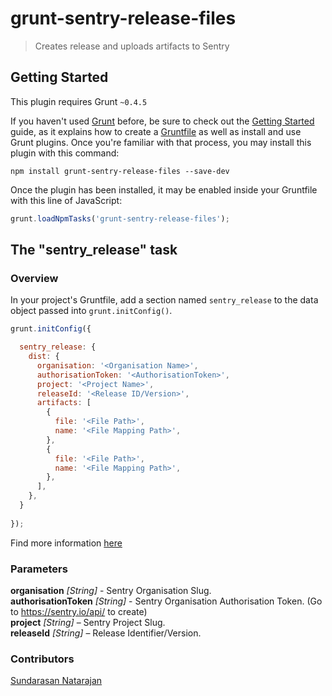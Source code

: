 # grunt-sentry-release-files

> Creates release and uploads artifacts to Sentry

## Getting Started
This plugin requires Grunt `~0.4.5`

If you haven't used [Grunt](http://gruntjs.com/) before, be sure to check out the [Getting Started](http://gruntjs.com/getting-started) guide, as it explains how to create a [Gruntfile](http://gruntjs.com/sample-gruntfile) as well as install and use Grunt plugins. Once you're familiar with that process, you may install this plugin with this command:

```shell
npm install grunt-sentry-release-files --save-dev
```

Once the plugin has been installed, it may be enabled inside your Gruntfile with this line of JavaScript:

```js
grunt.loadNpmTasks('grunt-sentry-release-files');
```

## The "sentry_release" task

### Overview
In your project's Gruntfile, add a section named `sentry_release` to the data object passed into `grunt.initConfig()`.

```js
grunt.initConfig({

  sentry_release: {
    dist: {
      organisation: '<Organisation Name>',
      authorisationToken: '<AuthorisationToken>',
      project: '<Project Name>',
      releaseId: '<Release ID/Version>',
      artifacts: [
        {
          file: '<File Path>',
          name: '<File Mapping Path>',
        },
        {
          file: '<File Path>',
          name: '<File Mapping Path>',
        },
      ],
    },
  }
  
});
```

Find more information [here](https://docs.sentry.io/api/releases/post-release-files/)

### Parameters

**organisation** _[String]_ - Sentry Organisation Slug.  
**authorisationToken** _[String]_ - Sentry Organisation Authorisation Token. (Go to https://sentry.io/api/ to create)  
**project** _[String]_ – Sentry Project Slug.  
**releaseId** _[String]_ – Release Identifier/Version.

### Contributors
[Sundarasan Natarajan](https://www.facebook.com/s.n.sundarasan)
